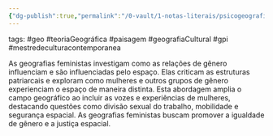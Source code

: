 ```yaml
---
{"dg-publish":true,"permalink":"/0-vault/1-notas-literais/psicogeografia/geografias-feministas/","tags":["geo","teoriaGeográfica","paisagem","geografiaCultural","gpi","mestredeculturacontemporanea"],"dgHomeLink":true,"dgShowLocalGraph":true,"dgShowFileTree":true,"dgEnableSearch":true}
---
```


tags: #geo #teoriaGeográfica #paisagem #geografiaCultural #gpi #mestredeculturacontemporanea 

As geografias feministas investigam como as relações de gênero influenciam e são influenciadas pelo espaço. Elas criticam as estruturas patriarcais e exploram como mulheres e outros grupos de gênero experienciam o espaço de maneira distinta. Esta abordagem amplia o campo geográfico ao incluir as vozes e experiências de mulheres, destacando questões como divisão sexual do trabalho, mobilidade e segurança espacial. As geografias feministas buscam promover a igualdade de gênero e a justiça espacial.